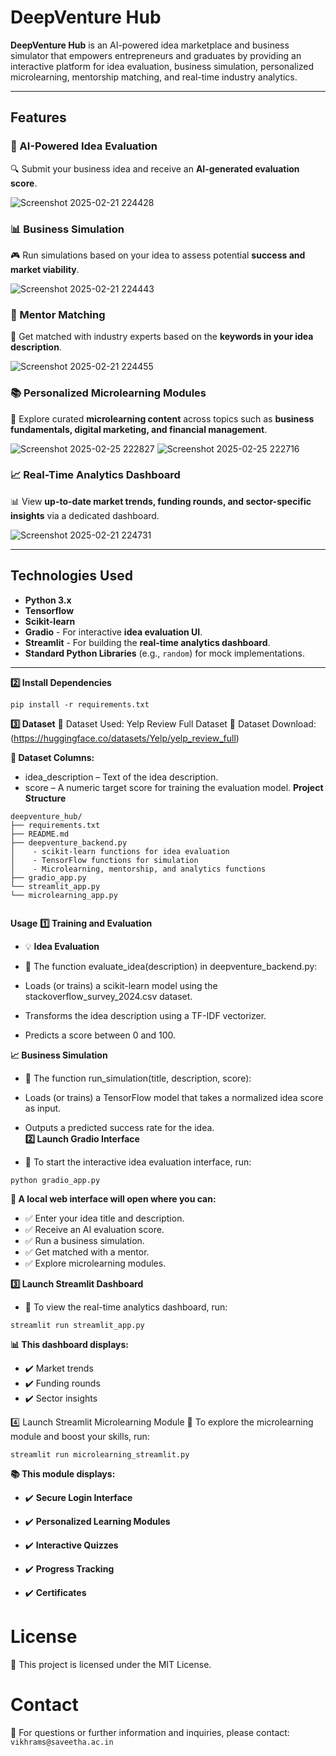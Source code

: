 # **DeepVenture Hub**  

**DeepVenture Hub** is an AI-powered idea marketplace and business simulator that empowers entrepreneurs and graduates by providing an interactive platform for idea evaluation, business simulation, personalized microlearning, mentorship matching, and real-time industry analytics.   

---

## **Features**  

### **🚀 AI-Powered Idea Evaluation**  
🔍 Submit your business idea and receive an **AI-generated evaluation score**.  

![Screenshot 2025-02-21 224428](https://github.com/user-attachments/assets/4ef56c04-7b41-4152-b411-f27aeb22f9aa)


### **📊 Business Simulation**  
🎮 Run simulations based on your idea to assess potential **success and market viability**.

![Screenshot 2025-02-21 224443](https://github.com/user-attachments/assets/d3ec9cf4-1778-488f-9a39-4e45dd23e25d)
 

### **🤝 Mentor Matching**  
🎯 Get matched with industry experts based on the **keywords in your idea description**.  

![Screenshot 2025-02-21 224455](https://github.com/user-attachments/assets/9e815937-b548-4f51-8a1d-90c750d12a01)


### **📚 Personalized Microlearning Modules**  
📖 Explore curated **microlearning content** across topics such as **business fundamentals, digital marketing, and financial management**.  

![Screenshot 2025-02-25 222827](https://github.com/user-attachments/assets/0ac52e7b-4005-453a-ac59-230f0cee054f)
![Screenshot 2025-02-25 222716](https://github.com/user-attachments/assets/799543fd-911d-49a8-aa4c-6297360ed755)



### **📈 Real-Time Analytics Dashboard**  
📊 View **up-to-date market trends, funding rounds, and sector-specific insights** via a dedicated dashboard.  

![Screenshot 2025-02-21 224731](https://github.com/user-attachments/assets/1bdbee35-acfa-46a5-b6e7-fa0f0b7420ab)


---

## **Technologies Used**  

- **Python 3.x**
- **Tensorflow**
- **Scikit-learn**
- **Gradio** - For interactive **idea evaluation UI**.  
- **Streamlit** - For building the **real-time analytics dashboard**.  
- **Standard Python Libraries** (e.g., `random`) for mock implementations.  

---
**2️⃣ Install Dependencies** 
```
pip install -r requirements.txt
```
**3️⃣ Dataset** 
📂 Dataset Used: Yelp Review Full Dataset
🔗 Dataset Download: (https://huggingface.co/datasets/Yelp/yelp_review_full)

**📑 Dataset Columns:**

- idea_description – Text of the idea description.
- score – A numeric target score for training the evaluation model.
**Project Structure**  

```
deepventure_hub/
├── requirements.txt             
├── README.md                    
├── deepventure_backend.py        
│    - scikit‑learn functions for idea evaluation
│    - TensorFlow functions for simulation
│    - Microlearning, mentorship, and analytics functions
├── gradio_app.py                
└── streamlit_app.py
└── microlearning_app.py
       
```
**Usage**
**1️⃣ Training and Evaluation**
- 💡 **Idea Evaluation**
- 📌 The function evaluate_idea(description) in deepventure_backend.py:

- Loads (or trains) a scikit-learn model using the stackoverflow_survey_2024.csv dataset.
- Transforms the idea description using a TF-IDF vectorizer.
- Predicts a score between 0 and 100.

**📈 Business Simulation**
- 📌 The function run_simulation(title, description, score):

- Loads (or trains) a TensorFlow model that takes a normalized idea score as input.
- Outputs a predicted success rate for the idea.  
**2️⃣ Launch Gradio Interface**
- 📌 To start the interactive idea evaluation interface, run:

```
python gradio_app.py
```
**🚀 A local web interface will open where you can:**
- ✅ Enter your idea title and description.
- ✅ Receive an AI evaluation score.
- ✅ Run a business simulation.
- ✅ Get matched with a mentor.
- ✅ Explore microlearning modules.


**3️⃣ Launch Streamlit Dashboard**
- 📌 To view the real-time analytics dashboard, run:
```
streamlit run streamlit_app.py
```
**📊 This dashboard displays:**
- ✔️ Market trends
- ✔️ Funding rounds
- ✔️ Sector insights

4️⃣ Launch Streamlit Microlearning Module
📌 To explore the microlearning module and boost your skills, run:
```
streamlit run microlearning_streamlit.py
```
**📚 This module displays:**
- ✔️ **Secure Login Interface**

- ✔️ **Personalized Learning Modules**

- ✔️ **Interactive Quizzes**

- ✔️ **Progress Tracking**

- ✔️ **Certificates**


# License
📜 This project is licensed under the MIT License.

# Contact
📧 For questions or further information and inquiries, please contact:
``
vikhrams@saveetha.ac.in
``
